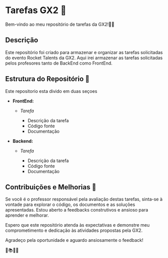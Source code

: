 # Tarefas GX2 🚀

Bem-vindo ao meu repositório de tarefas da GX2!👨‍💻

## Descrição

Este repositório foi criado para armazenar e organizar as tarefas solicitadas do evento Rocket Talents da GX2. Aqui irei armazenar as tarefas solicitadas pelos profesores tanto de BackEnd como FrontEnd.

## Estrutura do Repositório 📂
Este repositorio esta divido em duas seçoes


- **FrontEnd:**
  - *Tarefa*

      - Descrição da tarefa
      - Código fonte
      - Documentação
  
- **Backend:**
  - *Tarefa*

      - Descrição da tarefa
      - Código fonte
      - Documentação

## Contribuições e Melhorias 🌟

Se você é o professor responsável pela avaliação destas tarefas, sinta-se à vontade para explorar o código, os documentos e as soluções apresentadas. Estou aberto a feedbacks construtivos e ansioso para aprender e melhorar.

Espero que este repositório atenda às expectativas e demonstre meu comprometimento e dedicação às atividades propostas pela GX2.

Agradeço pela oportunidade e aguardo ansiosamente o feedback!

🚀📚👨‍🎓
